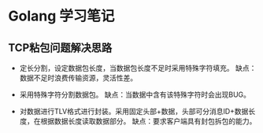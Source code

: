 # Golang 学习笔记

## TCP粘包问题解决思路

* 定长分割，设定数据包长度，当数据包长度不足时采用特殊字符填充。
缺点：数据不足时浪费传输资源，灵活性差。

* 采用特殊字符分割数据包。
缺点：当数据中含有该特殊字符时会出现BUG。

* 对数据进行TLV格式进行封装。采用固定头部+数据，头部可分消息ID+数据长度，在根据数据长度读取数据部分。
缺点：要求客户端具有封包拆包的能力。
